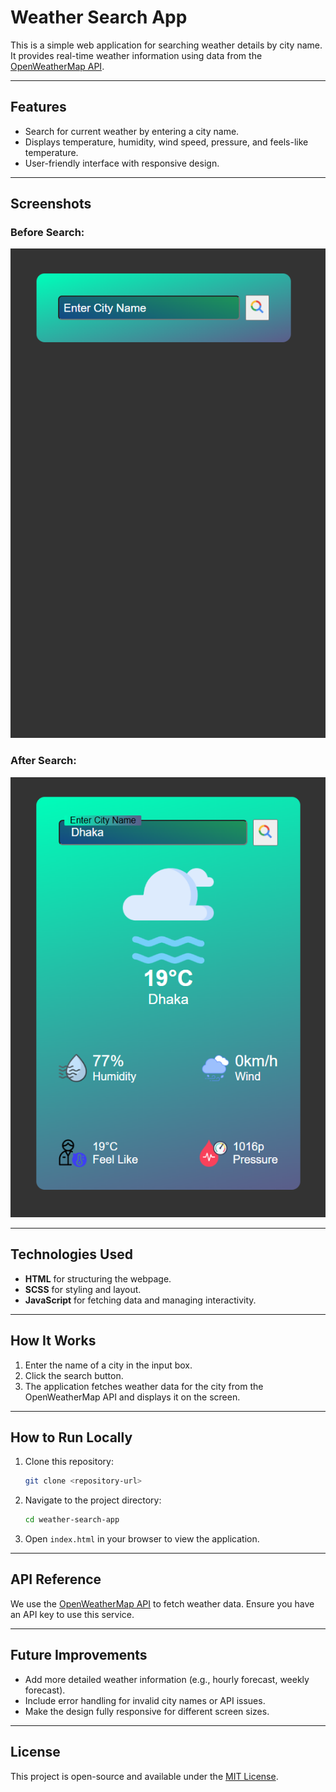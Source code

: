 # Weather Search App

This is a simple web application for searching weather details by city name. It provides real-time weather information using data from the [OpenWeatherMap API](https://openweathermap.org/).

---

## Features
- Search for current weather by entering a city name.
- Displays temperature, humidity, wind speed, pressure, and feels-like temperature.
- User-friendly interface with responsive design.

---

## Screenshots

### Before Search:
![Before Search UI](./UI/BeforeSearch.PNG)

### After Search:
![After Search UI](./UI/AfterSearch.PNG)

---

## Technologies Used
- **HTML** for structuring the webpage.
- **SCSS** for styling and layout.
- **JavaScript** for fetching data and managing interactivity.

---

## How It Works
1. Enter the name of a city in the input box.
2. Click the search button.
3. The application fetches weather data for the city from the OpenWeatherMap API and displays it on the screen.

---

## How to Run Locally
1. Clone this repository:
   ```bash
   git clone <repository-url>
   ```
2. Navigate to the project directory:
   ```bash
   cd weather-search-app
   ```
3. Open `index.html` in your browser to view the application.

---

## API Reference
We use the [OpenWeatherMap API](https://openweathermap.org/api) to fetch weather data. Ensure you have an API key to use this service.

---

## Future Improvements
- Add more detailed weather information (e.g., hourly forecast, weekly forecast).
- Include error handling for invalid city names or API issues.
- Make the design fully responsive for different screen sizes.

---

## License
This project is open-source and available under the [MIT License](./LICENSE).
